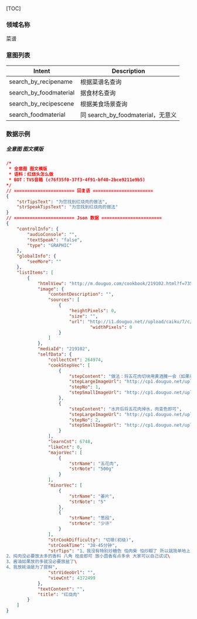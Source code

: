 [TOC]

### 领域名称

菜谱

### 意图列表

| Intent                 | Description                  |
| ---------------------- | ---------------------------- |
| search_by_recipename   | 根据菜谱名查询                      |
| search_by_foodmaterial | 据食材名查询                       |
| search_by_recipescene  | 根据美食场景查询                     |
| search_foodmaterial    | 同 search_by_foodmaterial，无意义 |

### 数据示例

##### 全意图 图文模版

```json
/*
 * 全意图 图文模版
 * 语料：红烧头怎么做
 * BOT：TVS音箱 (c76f35f0-37f3-4f91-bf40-2bce9211e9b5)
*/ 
// ======================= 回复语 =======================
{
	"strTipsText": "为您找到红烧肉的做法",
	"strSpeakTipsText": "为您找到红烧肉的做法"
}
// ======================= Json 数据 =======================
{
	"controlInfo": {
		"audioConsole": "", 
		"textSpeak": "false", 
		"type": "GRAPHIC"
	}, 
	"globalInfo": {
		"seeMore": ""
	}, 
	"listItems": [
		{
			"htmlView": "http://m.douguo.com/cookbook/219102.html?f=73586533", 
			"image": {
				"contentDescription": "", 
				"sources": [
					{
						"heightPixels": 0, 
						"size": "", 
						"url": "http://i1.douguo.net//upload/caiku/7/c/8/yuan_7c40817f8687b25a09206158a5ec5648.jpg", 
                                "widthPixels": 0
					}
				]
			}, 
			"mediaId": "219102", 
			"selfData": {
				"collectCnt": 264974, 
				"cookStepVec": [
					{
						"stepContent": "做法：将五花肉切块用黄酒腌一会（如果着急吃就腌15分钟）", 
						"stepLargeImageUrl": "http://cp1.douguo.net/upload/caiku/1/9/e/600_19fd6b95469ad2dd0e60272abffd504e.jpg", 
						"stepNo": 1, 
						"stepSmallImageUrl": "http://cp1.douguo.net/upload/caiku/1/9/e/140_19fd6b95469ad2dd0e60272abffd504e.jpg"
					}, 
					{
						"stepContent": "水开后将五花肉焯水，肉变色即可", 
						"stepLargeImageUrl": "http://cp1.douguo.net/upload/caiku/6/b/6/600_6bbb392655a270358ac39b14b423aea6.jpg", 
						"stepNo": 2, 
						"stepSmallImageUrl": "http://cp1.douguo.net/upload/caiku/6/b/6/140_6bbb392655a270358ac39b14b423aea6.jpg"
					}
				], 
				"learnCnt": 6748, 
				"likeCnt": 0, 
				"majorVec": [
					{
						"strName": "五花肉", 
						"strNote": "500g"
					}
				], 
				"minorVec": [
					{
						"strName": "姜片", 
						"strNote": "5"
					}, 
					{
						"strName": "葱段", 
						"strNote": "少许"
					}
				], 
				"strCookDifficulty": "切墩(初级)", 
				"strCookTime": "30-45分钟", 
				"strTips": "1、我没有特别炒糖色 怕肉柴 怕炒糊了 所以就简单地上了个色\
2、炖肉没必要放太多的香料 八角 桂皮即可 放小茴香有点多余 大家可以自己试试\
3、酱油如果放的多就没必要放盐了\
4、我放蚝油是为了提鲜", 
				"strVideoUrl": "", 
				"viewCnt": 4372499
			}, 
			"textContent": "", 
			"title": "红烧肉"
		}
	]
}
```


